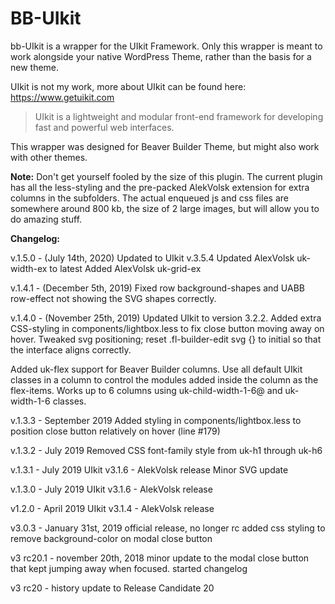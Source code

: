 # BB-UIkit

bb-UIkit is a wrapper for the UIkit Framework. Only this wrapper is meant to work alongside your native WordPress Theme, rather than the basis for a new theme.

UIkit is not my work, more about UIkit can be found here:
https://www.getuikit.com

> UIkit is a lightweight and modular front-end framework  for developing
> fast and powerful web interfaces.

This wrapper was designed for Beaver Builder Theme, but might also work with other themes.

**Note:**
Don't get yourself fooled by the size of this plugin. The current plugin has all the less-styling and the pre-packed AlekVolsk extension for extra columns in the subfolders. The actual enqueued js and css files are somewhere around 800 kb, the size of 2 large images, but will allow you to do amazing stuff.

**Changelog:**

v.1.5.0 - (July 14th, 2020)
Updated to UIkit v.3.5.4
Updated AlexVolsk uk-width-ex to latest
Added AlexVolsk uk-grid-ex

v.1.4.1 - (December 5th, 2019)
Fixed row background-shapes and UABB row-effect not showing the SVG shapes correctly.

v.1.4.0 - (November 25th, 2019)
Updated UIkit to version 3.2.2.
Added extra CSS-styling in components/lightbox.less to fix close button moving away on hover.
Tweaked svg positioning; reset .fl-builder-edit svg {} to initial so that the interface aligns correctly.

Added uk-flex support for Beaver Builder columns. Use all default UIkit classes in a column to control the modules added inside the column as the flex-items. Works up to 6 columns using uk-child-width-1-6@ and uk-width-1-6 classes.

v.1.3.3 - September 2019
Added styling in components/lightbox.less to position close button relatively on hover (line #179)

v.1.3.2 - July 2019
Removed CSS font-family style from uk-h1 through uk-h6

v.1.3.1 - July 2019
UIkit v3.1.6 - AlekVolsk release
Minor SVG update

v.1.3.0 - July 2019
UIkit v3.1.6 - AlekVolsk release

v1.2.0 - April 2019
UIkit v3.1.4 - AlekVolsk release

v3.0.3 - January 31st, 2019
official release, no longer rc
added css styling to remove background-color on modal close button

v3 rc20.1 - november 20th, 2018
minor update to the modal close button that kept jumping away when focused.
started changelog

v3 rc20 - history
update to Release Candidate 20
